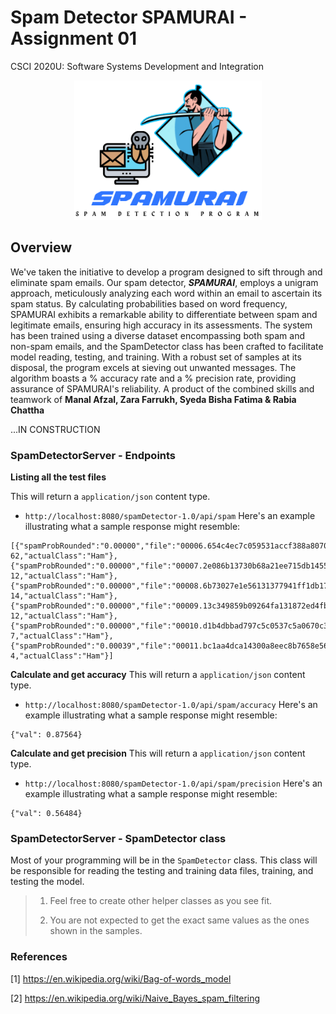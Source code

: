 # Spam Detector SPAMURAI - Assignment 01
CSCI 2020U: Software Systems Development and Integration
<p align="center">
  <img src="SpamDetectorClient/img/spamurai.png" alt="Spamurai Logo" width="300">
</p>

## Overview
We've taken the initiative to develop a program designed to sift through and eliminate spam emails. Our spam detector, <b><i>SPAMURAI</i></b>, employs a unigram approach, meticulously analyzing each word within an email to ascertain its spam status. By calculating probabilities based on word frequency, SPAMURAI exhibits a remarkable ability to differentiate between spam and legitimate emails, ensuring high accuracy in its assessments. The system has been trained using a diverse dataset encompassing both spam and non-spam emails, and the SpamDetector class has been crafted to facilitate model reading, testing, and training. With a robust set of samples at its disposal, the program excels at sieving out unwanted messages. The algorithm boasts a % accuracy rate and a % precision rate, providing assurance of SPAMURAI's reliability.
A product of the combined skills and teamwork of <b>Manal Afzal, Zara Farrukh, Syeda Bisha Fatima & Rabia Chattha</b>

...IN CONSTRUCTION

### SpamDetectorServer - Endpoints

**Listing all the test files**

This will return a `application/json` content type.
- `http://localhost:8080/spamDetector-1.0/api/spam`
Here's an example illustrating what a sample response might resemble:
```
[{"spamProbRounded":"0.00000","file":"00006.654c4ec7c059531accf388a807064363","spamProbability":5.901245803391957E-62,"actualClass":"Ham"},{"spamProbRounded":"0.00000","file":"00007.2e086b13730b68a21ee715db145522b9","spamProbability":2.800348071907053E-12,"actualClass":"Ham"},{"spamProbRounded":"0.00000","file":"00008.6b73027e1e56131377941ff1db17ff12","spamProbability":8.66861037294167E-14,"actualClass":"Ham"},{"spamProbRounded":"0.00000","file":"00009.13c349859b09264fa131872ed4fb6e4e","spamProbability":6.947265471550557E-12,"actualClass":"Ham"},{"spamProbRounded":"0.00000","file":"00010.d1b4dbbad797c5c0537c5a0670c373fd","spamProbability":1.8814467288977145E-7,"actualClass":"Ham"},{"spamProbRounded":"0.00039","file":"00011.bc1aa4dca14300a8eec8b7658e568f29","spamProbability":3.892844289937937E-4,"actualClass":"Ham"}]
```

**Calculate and get accuracy**
This will return a `application/json` content type.
- `http://localhost:8080/spamDetector-1.0/api/spam/accuracy`
Here's an example illustrating what a sample response might resemble:
```
{"val": 0.87564}
```

**Calculate and get precision**
This will return a `application/json` content type.
- `http://localhost:8080/spamDetector-1.0/api/spam/precision`
Here's an example illustrating what a sample response might resemble:
```
{"val": 0.56484}
```
### SpamDetectorServer - SpamDetector class

Most of your programming will be in the `SpamDetector` class. This class will be responsible for reading the testing and training data files, training, and testing the model.

>1. Feel free to create other helper classes as you see fit.
> 
>2. You are not expected to get the exact same values as the ones shown in the samples.

### References 
[1] https://en.wikipedia.org/wiki/Bag-of-words_model 

[2] https://en.wikipedia.org/wiki/Naive_Bayes_spam_filtering 

